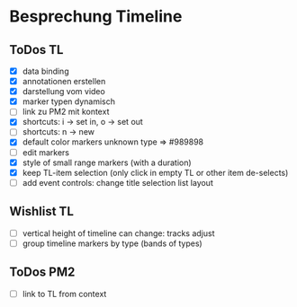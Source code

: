 # Besprechung Timeline

## ToDos TL

- [x] data binding
- [x] annotationen erstellen
- [x] darstellung vom video
- [x] marker typen dynamisch
- [ ] link zu PM2 mit kontext
- [x] shortcuts: i -> set in, o -> set out
- [ ] shortcuts: n -> new
- [x] default color markers unknown type => #989898
- [ ] edit markers
- [x] style of small range markers (with a duration)
- [x] keep TL-item selection (only click in empty TL or other item de-selects)
- [ ] add event controls: change title selection list layout

## Wishlist TL

- [ ] vertical height of timeline can change: tracks adjust
- [ ] group timeline markers by type (bands of types)

## ToDos PM2

- [ ] link to TL from context
